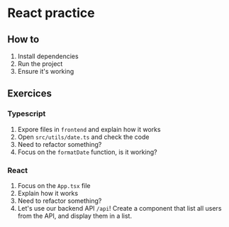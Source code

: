 # React practice

## How to

1) Install dependencies
2) Run the project
3) Ensure it's working

## Exercices

### Typescript

1) Expore files in `frontend` and explain how it works
2) Open `src/utils/date.ts` and check the code
3) Need to refactor something?
4) Focus on the `formatDate` function, is it working?

### React

1) Focus on the `App.tsx` file
2) Explain how it works
3) Need to refactor something?
5) Let's use our backend API `/api`! Create a component that list all users from the API, and display them in a list.
